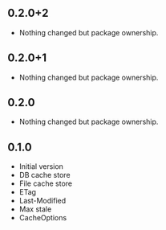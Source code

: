 ## 0.2.0+2

- Nothing changed but package ownership.

## 0.2.0+1

- Nothing changed but package ownership.

## 0.2.0

- Nothing changed but package ownership.

## 0.1.0

- Initial version
- DB cache store
- File cache store
- ETag
- Last-Modified
- Max stale
- CacheOptions
